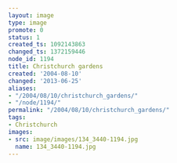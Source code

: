 ```yaml
---
layout: image
type: image
promote: 0
status: 1
created_ts: 1092143863
changed_ts: 1372159446
node_id: 1194
title: Christchurch gardens
created: '2004-08-10'
changed: '2013-06-25'
aliases:
- "/2004/08/10/christchurch_gardens/"
- "/node/1194/"
permalink: "/2004/08/10/christchurch_gardens/"
tags:
- Christchurch
images:
- src: image/images/134_3440-1194.jpg
  name: 134_3440-1194.jpg
---
```


